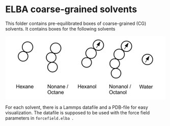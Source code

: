 # ELBA coarse-grained solvents

This folder contains pre-equilibrated boxes of coarse-grained (CG) solvents. It contains boxes for the following solvents

![Models](models.png)

For each solvent, there is a Lammps datafile and a PDB-file for easy visualization. The datafile is supposed to be used with the force field parameters in `forcefield.elba `.

